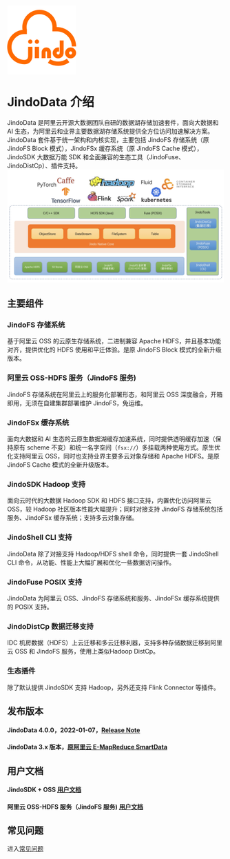 ![AlibabaCloud JindoData](docs/image/jindo-logo.png)

# JindoData 介绍
JindoData 是阿里云开源大数据团队自研的数据湖存储加速套件，面向大数据和 AI 生态，为阿里云和业界主要数据湖存储系统提供全方位访问加速解决方案。JindoData 套件基于统一架构和内核实现，主要包括 JindoFS 存储系统（原 JindoFS Block 模式），JindoFSx 缓存系统（原 JindoFS Cache 模式），JindoSDK 大数据万能 SDK 和全面兼容的生态工具（JindoFuse、JindoDistCp）、插件支持。
![JindoData](docs/image/jindodata-arch.png)

## 主要组件
### JindoFS 存储系统
基于阿里云 OSS 的云原生存储系统，二进制兼容 Apache HDFS，并且基本功能对齐，提供优化的 HDFS 使用和平迁体验。是原 JindoFS Block 模式的全新升级版本。
### 阿里云 OSS-HDFS 服务（JindoFS 服务)
JindoFS 存储系统在阿里云上的服务化部署形态，和阿里云 OSS 深度融合，开箱即用，无须在自建集群部署维护 JindoFS，免运维。
### JindoFSx 缓存系统
面向大数据和 AI 生态的云原生数据湖缓存加速系统，同时提供透明缓存加速（保持原有 scheme 不变）和统一名字空间（<code>fsx://</code>）多挂载两种使用方式。原生优化支持阿里云 OSS，同时也支持业界主要多云对象存储和 Apache HDFS。是原 JindoFS Cache 模式的全新升级版本。
### JindoSDK Hadoop 支持
面向云时代的大数据 Hadoop SDK 和 HDFS 接口支持，内置优化访问阿里云 OSS，较 Hadoop 社区版本性能大幅提升；同时对接支持 JindoFS 存储系统包括服务、JindoFSx 缓存系统；支持多云对象存储。
### JindoShell CLI 支持
JindoData 除了对接支持 Hadoop/HDFS shell 命令，同时提供一套 JindoShell CLI 命令，从功能、性能上大幅扩展和优化一些数据访问操作。
### JindoFuse POSIX 支持
JindoData 为阿里云 OSS、JindoFS 存储系统和服务、JindoFSx 缓存系统提供的 POSIX 支持。
### JindoDistCp 数据迁移支持
IDC 机房数据（HDFS）上云迁移和多云迁移利器，支持多种存储数据迁移到阿里云 OSS 和 JindoFS 服务，使用上类似Hadoop DistCp。
### 生态插件
除了默认提供 JindoSDK 支持 Hadoop，另外还支持 Flink Connector 等插件。

## 发布版本
#### JindoData 4.0.0，2022-01-07，[Release Note](docs/user/4.x/jindodata-4.0.0-release-notes.md)
#### JindoData 3.x 版本，[原阿里云 E-MapReduce SmartData](https://help.aliyun.com/document_detail/121090.html)

## 用户文档
#### JindoSDK + OSS [用户文档](docs/user/4.x/oss/outline.md)
#### 阿里云 OSS-HDFS 服务（JindoFS 服务) [用户文档](docs/user/4.x/jindofs/outline.md)

## 常见问题
进入[常见问题](docs/user/faq.md)
